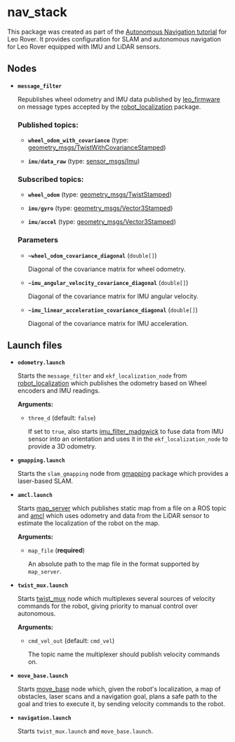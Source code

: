 # nav_stack

This package was created as part of the [Autonomous Navigation tutorial] for Leo Rover. It provides configuration for SLAM and autonomous navigation for Leo Rover equipped with IMU and LiDAR sensors. 

## Nodes

* **`message_filter`**

    Republishes wheel odometry and IMU data published by [leo_firmware] on message types accepted by the [robot_localization] package.

    ### Published topics:

    * **`wheel_odom_with_covariance`** (type: [geometry_msgs/TwistWithCovarianceStamped])

    * **`imu/data_raw`** (type: [sensor_msgs/Imu])

    ### Subscribed topics:

    * **`wheel_odom`** (type: [geometry_msgs/TwistStamped])

    * **`imu/gyro`** (type: [geometry_msgs/Vector3Stamped])

    * **`imu/accel`** (type: [geometry_msgs/Vector3Stamped])

    ### Parameters

    * **`~wheel_odom_covariance_diagonal`** (`double[]`)

        Diagonal of the covariance matrix for wheel odometry.

    * **`~imu_angular_velocity_covariance_diagonal`** (`double[]`)

        Diagonal of the covariance matrix for IMU angular velocity.

    * **`~imu_linear_acceleration_covariance_diagonal`** (`double[]`)

        Diagonal of the covariance matrix for IMU acceleration.

## Launch files

* **`odometry.launch`** 
 
    Starts the `message_filter` and `ekf_localization_node` from [robot_localization] which publishes the odometry based on Wheel encoders and IMU readings.

    **Arguments:**
    * `three_d` (default: `false`)
    
        If set to `true`, also starts [imu_filter_madgwick] to fuse data from IMU sensor into an orientation and uses it in the `ekf_localization_node` to provide a 3D odometry.

* **`gmapping.launch`**

    Starts the `slam_gmapping` node from [gmapping] package which provides a laser-based SLAM.

* **`amcl.launch`** 

    Starts [map_server] which publishes static map from a file on a ROS topic and [amcl] which uses odometry and data from the LiDAR sensor to estimate the localization of the robot on the map.

    **Arguments:**
    * `map_file` (**required**)

        An absolute path to the map file in the format supported by `map_server`.

* **`twist_mux.launch`**

    Starts [twist_mux] node which multiplexes several sources of velocity commands for the robot, giving priority to manual control over autonomous.

    **Arguments:**
    * `cmd_vel_out` (default: `cmd_vel`)

        The topic name the multiplexer should publish velocity commands on.

* **`move_base.launch`**

    Starts [move_base] node which, given the robot's localization, a map of obstacles, laser scans and a navigation goal, plans a safe path to the goal and tries to execute it, by sending velocity commands to the robot.

* **`navigation.launch`**

    Starts `twist_mux.launch` and `move_base.launch`.

[Autonomous Navigation tutorial]: https://docs.leorover.tech/development-tutorials/autonomous-navigation
[geometry_msgs/TwistWithCovarianceStamped]: http://docs.ros.org/en/api/geometry_msgs/html/msg/TwistWithCovarianceStamped.html
[sensor_msgs/Imu]: http://docs.ros.org/en/api/sensor_msgs/html/msg/Imu.html
[geometry_msgs/TwistStamped]: http://docs.ros.org/en/api/geometry_msgs/html/msg/TwistStamped.html
[geometry_msgs/Vector3Stamped]: http://docs.ros.org/en/api/geometry_msgs/html/msg/TwistWithCovarianceStamped.html
[leo_firmware]: https://github.com/LeoRover/leo_firmware
[robot_localization]: http://wiki.ros.org/robot_localization
[imu_filter_madgwick]: http://wiki.ros.org/imu_filter_madgwick
[gmapping]: http://wiki.ros.org/gmapping
[amcl]: http://wiki.ros.org/amcl
[map_server]: http://wiki.ros.org/map_server
[twist_mux]: http://wiki.ros.org/twist_mux
[move_base]: http://wiki.ros.org/move_base